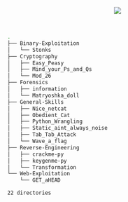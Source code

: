
<p align='center'> 
<img src=https://picoctf.org/img/logos/picoctf-logo-horizontal-white.svg></img>
</p>
</br>

```bash
.
├── Binary-Exploitation
│   └── Stonks
├── Cryptography
│   ├── Easy_Peasy
│   ├── Mind_your_Ps_and_Qs
│   └── Mod_26
├── Forensics
│   ├── information
│   └── Matryoshka_doll
├── General-Skills
│   ├── Nice_netcat
│   ├── Obedient_Cat
│   ├── Python_Wrangling
│   ├── Static_aint_always_noise
│   ├── Tab_Tab_Attack
│   └── Wave_a_flag
├── Reverse-Engineering
│   ├── crackme-py
│   ├── keygenme-py
│   └── Transformation
└── Web-Exploitation
    └── GET_aHEAD

22 directories
```
